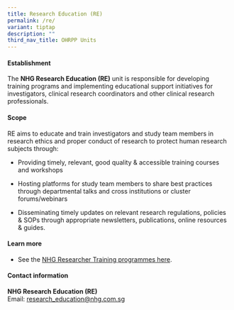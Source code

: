 ```yaml
---
title: Research Education (RE)
permalink: /re/
variant: tiptap
description: ""
third_nav_title: OHRPP Units
---
```

<h4><strong>Establishment</strong></h4>
<p>The <strong>NHG Research Education (RE)</strong> unit is responsible for
developing training programs and implementing educational support initiatives
for investigators, clinical research coordinators and other clinical research
professionals.</p>
<p></p>
<h4><strong>Scope</strong></h4>
<p>RE aims to educate and train investigators and study team members in research
ethics and proper conduct of research to protect human research subjects
through:</p>
<ul data-tight="true" class="tight">
<li>
<p>Providing timely, relevant, good quality &amp; accessible training courses
and workshops</p>
</li>
<li>
<p>Hosting platforms for study team members to share best practices through
departmental talks and cross institutions or cluster forums/webinars</p>
</li>
<li>
<p>Disseminating timely updates on relevant research regulations, policies
&amp; SOPs through appropriate newsletters, publications, online resources
&amp; guides.</p>
</li>
</ul>
<h4><strong>Learn more</strong></h4>
<ul data-tight="true" class="tight">
<li>
<p>See the <a href="/researcher-training/" rel="noopener nofollow" target="_blank">NHG Researcher Training programmes here</a>.</p>
</li>
</ul>
<p></p>
<h4><strong>Contact information</strong></h4>
<p><strong>NHG Research Education (RE)</strong>
<br>Email: <a href="mailto:research_education@nhg.com.sg" rel="noopener noreferrer nofollow" target="_blank">research_education@nhg.com.sg</a>
</p>
<p></p>